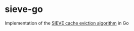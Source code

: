 # sieve-go
Implementation of the [SIEVE cache eviction algorithm](https://cachemon.github.io/SIEVE-website/) in Go
